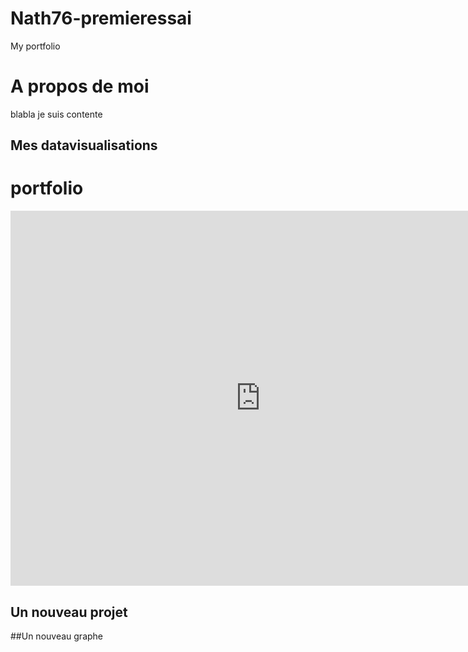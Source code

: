 # Nath76-premieressai
My portfolio

# A propos de moi 
blabla je suis contente 

## Mes datavisualisations 
# portfolio

<iframe
  width="800"
  height="600"
  src="https://retina.cortext.net/#/embed/?url=https%3A%2F%2Fassets.cortext.net%2Fdocs%2F05327930c7aab4a7b8a61e7da46a904a"
  frameBorder="0"
  title="Retina"
  allowFullScreen
></iframe>

## Un nouveau projet 

<script src="https://www.graphica.app/graphicajs/papaparse.min.js" type="text/javascript"></script>
<script src="https://www.graphica.app/graphicajs/graphica.1.0.42.js" type="text/javascript"></script>
<!-- SCImago Graphica © All rights reserved, 2021. https://www.graphica.app -->

##Un nouveau graphe

<!DOCTYPE html>
<meta charset="utf-8">
<script src="https://labeleditor.cortext.net/svg_postmessage.js"></script>
<head>
<title>Bump Graph</title>
<style>

@import url(.bump_lib/style.css?20120521);
